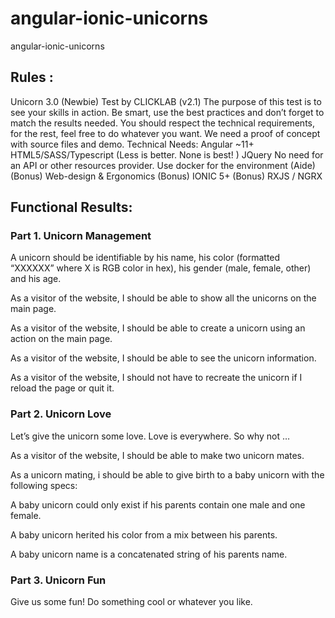 # angular-ionic-unicorns
angular-ionic-unicorns


## Rules : 
Unicorn 3.0 (Newbie)
Test by CLICKLAB (v2.1)
The purpose of this test is to see your skills in action. Be smart, use the best practices and don’t forget to match the results needed. You should respect the technical requirements, for the rest, feel free to do whatever you want. We need a proof of concept with source files and demo.
Technical Needs:
Angular ~11+
HTML5/SASS/Typescript
(Less is better. None is best! ) JQuery
No need for an API or other resources provider.
Use docker for the environment (Aide)
(Bonus) Web-design & Ergonomics
(Bonus) IONIC 5+
(Bonus) RXJS / NGRX
## Functional Results:
### Part 1. Unicorn Management

A unicorn should be identifiable by his name, his color (formatted “XXXXXX” where X is RGB color in hex), his gender (male, female, other) and his age.

As a visitor of the website, I should be able to show all the unicorns on the main page.

As a visitor of the website, I should be able to create a unicorn using an action on the main page.

As a visitor of the website, I should be able to see the unicorn information. 

As a visitor of the website, I should not have to recreate the unicorn if I reload the page or quit it. 

### Part 2. Unicorn Love
Let’s give the unicorn some love. Love is everywhere. So why not … 

As a visitor of the website, I should be able to make two unicorn mates.

As a unicorn mating, i should be able to give birth to a baby unicorn with the following specs:

A baby unicorn could only exist if his parents contain one male and one female.

A baby unicorn herited his color from a mix between his parents.

A baby unicorn name is a concatenated string of his parents name.

### Part 3. Unicorn Fun

Give us some fun! Do something cool or whatever you like. 

